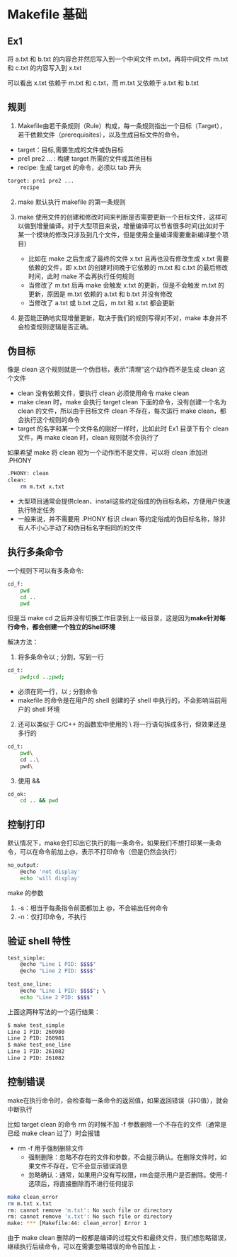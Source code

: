 # Makefile 基础

## Ex1
将 a.txt 和 b.txt 的内容合并然后写入到一个中间文件 m.txt，再将中间文件 m.txt 和 c.txt 的内容写入到 x.txt

可以看出 x.txt 依赖于 m.txt 和 c.txt，而 m.txt 又依赖于 a.txt 和 b.txt

## 规则

1. Makefile由若干条规则（Rule）构成，每一条规则指出一个目标（Target），
若干依赖文件（prerequisites），以及生成目标文件的命令。
- target：目标,需要生成的文件或伪目标
- pre1 pre2 ... : 构建 target 所需的文件或其他目标
- recipe: 生成 target 的命令，必须以 tab 开头

```bash
target: pre1 pre2 ...
    recipe
```


2. make 默认执行 makefile 的第一条规则

3. make 使用文件的创建和修改时间来判断是否需要更新一个目标文件，这样可以做到增量编译，对于大型项目来说，增量编译可以节省很多时间(比如对于某一个模块的修改只涉及到几个文件，但是使用全量编译需要重新编译整个项目)
    - 比如在 make 之后生成了最终的文件 x.txt 且再也没有修改生成 x.txt 需要依赖的文件，即 x.txt 的创建时间晚于它依赖的 m.txt 和 c.txt 的最后修改时间，此时 make 不会再执行任何规则
    - 当修改了 m.txt 后再 make 会触发 x.txt 的更新，但是不会触发 m.txt 的更新，原因是 m.txt 依赖的 a.txt 和 b.txt 并没有修改
    - 当修改了 a.txt 或 b.txt 之后，m.txt 和 x.txt 都会更新

4. 是否能正确地实现增量更新，取决于我们的规则写得对不对，make 本身并不会检查规则逻辑是否正确。


## 伪目标

像是 clean 这个规则就是一个伪目标，表示"清理"这个动作而不是生成 clean 这个文件
- clean 没有依赖文件，要执行 clean 必须使用命令 make clean
- make clean 时，make 会执行 target clean 下面的命令，没有创建一个名为 clean 的文件，所以由于目标文件 clean 不存在，每次运行 make clean，都会执行这个规则的命令
- target 的名字和某一个文件名的刚好一样时，比如此时 Ex1 目录下有个 clean 文件，再 make clean 时，clean 规则就不会执行了

如果希望 make 将 clean 视为一个动作而不是文件，可以将 clean 添加进 .PHONY 
```bash
.PHONY: clean
clean:
    rm m.txt x.txt
```

- 大型项目通常会提供clean、install这些约定俗成的伪目标名称，方便用户快速执行特定任务
- 一般来说，并不需要用 .PHONY 标识 clean 等约定俗成的伪目标名称，除非有人不小心手动了和伪目标名字相同的的文件

## 执行多条命令

一个规则下可以有多条命令:
```bash
cd_f:
	pwd
	cd ..
	pwd 
```

但是当 make cd 之后并没有切换工作目录到上一级目录，这是因为**make针对每行命令，都会创建一个独立的Shell环境**

解决方法：
1. 将多条命令以 ; 分割，写到一行
```bash
cd_t:
    pwd;cd ..;pwd;
```
- 必须在同一行，以 ; 分割命令
- makefile 的命令是在用户的 shell 创建的子 shell 中执行的，不会影响当前用户的 shell 环境

2. 还可以类似于 C/C++ 的函数宏中使用的 \ 将一行语句拆成多行，但效果还是多行的
```bash
cd_t:
    pwd\
    cd ..\
    pwd\
```
3. 使用 && 
```bash
cd_ok:
	cd .. && pwd
```


## 控制打印

默认情况下，make会打印出它执行的每一条命令。如果我们不想打印某一条命令，可以在命令前加上@，表示不打印命令（但是仍然会执行）
```bash
no_output:
	@echo 'not display'
	echo 'will display'
```

make 的参数
1. -s：相当于每条指令前面都加上 @，不会输出任何命令
2. -n：仅打印命令，不执行

## 验证 shell 特性
```bash
test_simple:
	@echo "Line 1 PID: $$$$"
	@echo "Line 2 PID: $$$$"
	
test_one_line:
	@echo "Line 1 PID: $$$$"; \
	echo "Line 2 PID: $$$$"
```

上面这两种写法的一个运行结果：
```bash
$ make test_simple 
Line 1 PID: 260980
Line 2 PID: 260981
$ make test_one_line 
Line 1 PID: 261082
Line 2 PID: 261082
```

## 控制错误

make在执行命令时，会检查每一条命令的返回值，如果返回错误（非0值），就会中断执行

比如 target clean 的命令 rm 的时候不加 -f 参数删除一个不存在的文件（通常是已经 make clean 过了）时会报错 
- rm -f 用于强制删除文件
    - 强制删除：忽略不存在的文件和参数，不会提示确认。在删除文件时，如果文件不存在，它不会显示错误消息
    - 忽略确认：通常，如果用户没有写权限，rm会提示用户是否删除。使用-f选项后，将直接删除而不进行任何提示

```bash
make clean_error 
rm m.txt x.txt
rm: cannot remove 'm.txt': No such file or directory
rm: cannot remove 'x.txt': No such file or directory
make: *** [Makefile:44: clean_error] Error 1
```

由于 make clean 删除的一般都是编译的过程文件和最终文件，我们想忽略错误，继续执行后续命令，可以在需要忽略错误的命令前加上 `-`


